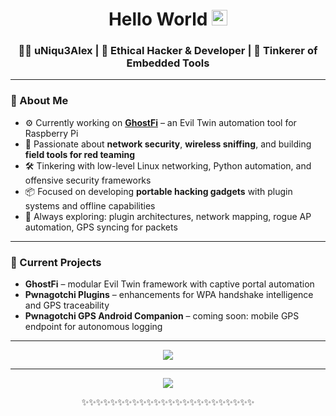 <div align="center">
  <h1> Hello World <img src="https://media.giphy.com/media/hvRJCLFzcasrR4ia7z/giphy.gif" width="25px"> </h1>
</div>

<div align="center">
  <h3> 🧑‍💻 uNiqu3Alex | 🔐 Ethical Hacker & Developer | 🔧 Tinkerer of Embedded Tools </h3>
</div>

---

### 🧠 About Me

- ⚙️ Currently working on **[GhostFi](https://github.com/uNiqu3Alex/GhostFi)** – an Evil Twin automation tool for Raspberry Pi  
- 🎯 Passionate about **network security**, **wireless sniffing**, and building **field tools for red teaming**  
- 🛠 Tinkering with low-level Linux networking, Python automation, and offensive security frameworks  
- 📦 Focused on developing **portable hacking gadgets** with plugin systems and offline capabilities  
- 🧪 Always exploring: plugin architectures, network mapping, rogue AP automation, GPS syncing for packets

---

### 🚧 Current Projects

- **GhostFi** – modular Evil Twin framework with captive portal automation
- **Pwnagotchi Plugins** – enhancements for WPA handshake intelligence and GPS traceability
- **Pwnagotchi GPS Android Companion** – coming soon: mobile GPS endpoint for autonomous logging

---

<p align="center">
  <a href="https://www.buymeacoffee.com/uNiqu3Alex" target="_blank">
    <img src="https://img.buymeacoffee.com/button-api/?text=Buy me a coffee&slug=uNiqu3Alex&button_colour=FFDD00&font_colour=000000&font_family=Cookie&outline_colour=000000&coffee_colour=ffffff" />
  </a>
</p>

---

<div align='center'>
  <img src="https://github-readme-stats.vercel.app/api?username=uNiqu3Alex&show_icons=true&theme=tokyonight" />
</div>

<div align="center">

✨✨✨✨✨✨✨✨✨✨✨✨✨✨✨✨✨✨✨✨✨✨✨✨

</div>
